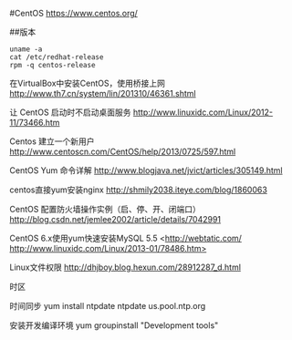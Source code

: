#CentOS
<https://www.centos.org/>

##版本
```
uname -a
cat /etc/redhat-release
rpm -q centos-release
```

在VirtualBox中安装CentOS，使用桥接上网 <http://www.th7.cn/system/lin/201310/46361.shtml>

让 CentOS 启动时不启动桌面服务 <http://www.linuxidc.com/Linux/2012-11/73466.htm>

Centos 建立一个新用户 <http://www.centoscn.com/CentOS/help/2013/0725/597.html>

CentOS Yum 命令详解 <http://www.blogjava.net/jvict/articles/305149.html>

centos直接yum安装nginx <http://shmily2038.iteye.com/blog/1860063>

CentOS 配置防火墙操作实例（启、停、开、闭端口） <http://blog.csdn.net/jemlee2002/article/details/7042991>

CentOS 6.x使用yum快速安装MySQL 5.5 <http://webtatic.com/ http://www.linuxidc.com/Linux/2013-01/78486.htm>

Linux文件权限 <http://dhjboy.blog.hexun.com/28912287_d.html>


时区


时间同步
yum install ntpdate
ntpdate us.pool.ntp.org


安装开发编译环境
yum groupinstall "Development tools"